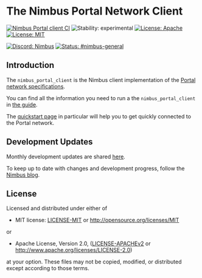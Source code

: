 # The Nimbus Portal Network Client

[![Nimbus Portal client CI](https://github.com/status-im/nimbus-eth1/actions/workflows/portal.yml/badge.svg)](https://github.com/status-im/nimbus-eth1/actions/workflows/portal.yml)
![Stability: experimental](https://img.shields.io/badge/stability-experimental-orange.svg)
[![License: Apache](https://img.shields.io/badge/license-Apache%202.0-blue.svg)](https://opensource.org/licenses/Apache-2.0)
[![License: MIT](https://img.shields.io/badge/license-MIT-blue.svg)](https://opensource.org/licenses/MIT)

[![Discord: Nimbus](https://img.shields.io/badge/Discord-Nimbus-blue.svg)](https://discord.gg/XRxWahP)
[![Status: #nimbus-general](https://img.shields.io/badge/Status-nimbus--general-blue.svg)](https://join.status.im/nimbus-general)

## Introduction

The `nimbus_portal_client` is the Nimbus client implementation of the
[Portal network specifications](https://github.com/ethereum/portal-network-specs).

You can find all the information you need to run a the `nimbus_portal_client` in
[the guide](https://status-im.github.io/nimbus-eth1).

The [quickstart page](https://status-im.github.io/nimbus-eth1/quick-start.html)
in particular will help you to get quickly connected to the Portal network.

## Development Updates

Monthly development updates are shared
[here](https://hackmd.io/jRpxY4WBQJ-hnsKaPDYqTw).

To keep up to date with changes and development progress, follow the
[Nimbus blog](https://our.status.im/tag/nimbus/).

## License

Licensed and distributed under either of

* MIT license: [LICENSE-MIT](../LICENSE-MIT) or http://opensource.org/licenses/MIT

or

* Apache License, Version 2.0, ([LICENSE-APACHEv2](../LICENSE-APACHEv2) or http://www.apache.org/licenses/LICENSE-2.0)

at your option. These files may not be copied, modified, or distributed except according to those terms.
